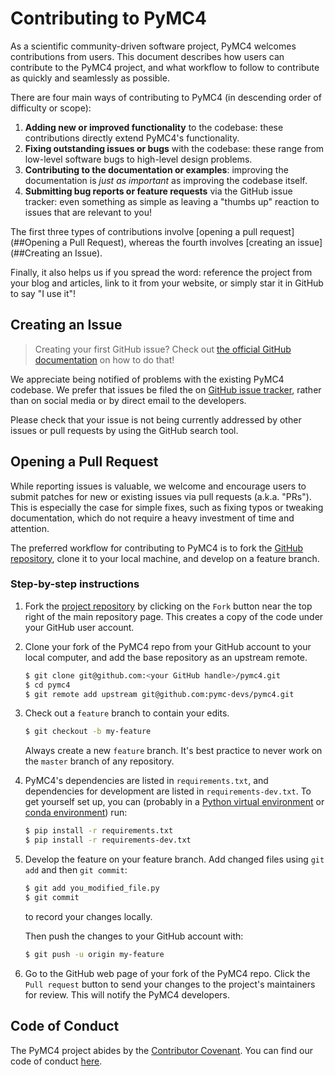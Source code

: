 # Contributing to PyMC4

As a scientific community-driven software project, PyMC4 welcomes contributions
from users. This document describes how users can contribute to the PyMC4
project, and what workflow to follow to contribute as quickly and seamlessly as
possible.

There are four main ways of contributing to PyMC4 (in descending order of
difficulty or scope):

1. **Adding new or improved functionality** to the codebase: these contributions
   directly extend PyMC4's functionality.
2. **Fixing outstanding issues or bugs** with the codebase: these range from
   low-level software bugs to high-level design problems.
3. **Contributing to the documentation or examples**: improving the
   documentation is _just as important_ as improving the codebase itself.
4. **Submitting bug reports or feature requests** via the GitHub issue tracker:
   even something as simple as leaving a "thumbs up" reaction to issues that are
   relevant to you!

The first three types of contributions involve [opening a pull
request](##Opening a Pull Request), whereas the fourth involves [creating an
issue](##Creating an Issue).

Finally, it also helps us if you spread the word: reference the project from
your blog and articles, link to it from your website, or simply star it in
GitHub to say "I use it"!

## Creating an Issue

> Creating your first GitHub issue? Check out [the official GitHub
> documentation](https://help.github.com/articles/creating-an-issue/) on how to
> do that!

We appreciate being notified of problems with the existing PyMC4 codebase. We
prefer that issues be filed the on [GitHub issue
tracker](https://github.com/pymc-devs/pymc4/issues), rather than on social media
or by direct email to the developers.

Please check that your issue is not being currently addressed by other issues or
pull requests by using the GitHub search tool.

## Opening a Pull Request

While reporting issues is valuable, we welcome and encourage users to submit
patches for new or existing issues via pull requests (a.k.a. "PRs"). This is
especially the case for simple fixes, such as fixing typos or tweaking
documentation, which do not require a heavy investment of time and attention.

The preferred workflow for contributing to PyMC4 is to fork the [GitHub
repository](https://github.com/pymc-devs/pymc4/), clone it to your local
machine, and develop on a feature branch.

### Step-by-step instructions

1. Fork the [project repository](https://github.com/pymc-devs/pymc4/) by
   clicking on the `Fork` button near the top right of the main repository page.
   This creates a copy of the code under your GitHub user account.

2. Clone your fork of the PyMC4 repo from your GitHub account to your local
   computer, and add the base repository as an upstream remote.

   ```bash
   $ git clone git@github.com:<your GitHub handle>/pymc4.git
   $ cd pymc4
   $ git remote add upstream git@github.com:pymc-devs/pymc4.git
   ```

3. Check out a `feature` branch to contain your edits.

   ```bash
   $ git checkout -b my-feature
   ```

   Always create a new `feature` branch. It's best practice to never work on the
   `master` branch of any repository.

4. PyMC4's dependencies are listed in `requirements.txt`, and dependencies for
   development are listed in `requirements-dev.txt`. To get yourself set up, you
   can (probably in a [Python virtual
   environment](https://docs.python.org/3/library/venv.html) or [conda
   environment](https://conda.io/projects/conda/en/latest/user-guide/tasks/manage-environments.html))
   run:

   ```bash
   $ pip install -r requirements.txt
   $ pip install -r requirements-dev.txt
   ```

5. Develop the feature on your feature branch. Add changed files using `git
   add` and then `git commit`:

   ```bash
   $ git add you_modified_file.py
   $ git commit
   ```

   to record your changes locally.

   Then push the changes to your GitHub account with:

   ```bash
   $ git push -u origin my-feature
   ```

6. Go to the GitHub web page of your fork of the PyMC4 repo. Click the `Pull
   request` button to send your changes to the project's maintainers for review.
   This will notify the PyMC4 developers.

## Code of Conduct

The PyMC4 project abides by the [Contributor
Covenant](https://www.contributor-covenant.org/). You can find our code of
conduct
[here](https://github.com/pymc-devs/pymc4/blob/master/CODE_OF_CONDUCT.md).
